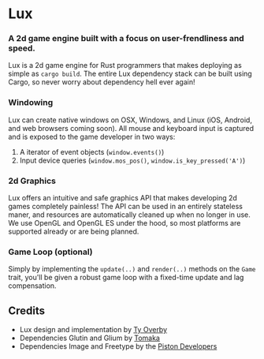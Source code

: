 # Lux

### A 2d game engine built with a focus on user-frendliness and speed.

Lux is a 2d game engine for Rust programmers that makes deploying as
simple as `cargo build`.  The entire Lux dependency stack can be built
using Cargo, so never worry about dependency hell ever again!

### Windowing
Lux can create native windows on OSX, Windows, and Linux (iOS, Android,
and web browsers coming soon).
All mouse and keyboard input is captured and is exposed to the game
developer in two ways:

1. A iterator of event objects (`window.events()`)
2. Input device queries (`window.mos_pos()`, `window.is_key_pressed('A')`)

### 2d Graphics
Lux offers an intuitive and safe graphics API that makes developing 2d games
completely painless!
The API can be used in an entirely stateless maner, and resources are
automatically cleaned up when no longer in use.
We use OpenGL and OpenGL ES under the hood, so most platforms are supported
already or are being planned.

### Game Loop (optional)
Simply by implementing the `update(..)` and `render(..)` methods on the
`Game` trait, you'll be given a robust game loop with a fixed-time
update and lag compensation.


## Credits

* Lux design and implementation by [Ty Overby](https://github.com/TyOverby)
* Dependencies Glutin and Glium by [Tomaka](https://github.com/Tomaka)
* Dependencies Image and Freetype by the [Piston Developers](https://github.com/PistonDevelopers)
